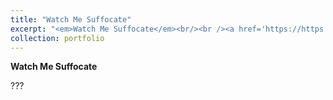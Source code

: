 ```yaml
---
title: "Watch Me Suffocate"
excerpt: "<em>Watch Me Suffocate</em><br/><br /><a href='https://https://official.watchmesuffocate.com/posts/watch-me-suffocate/' target='_blank'><img src='/images/portfolio/watch_me_suffocate.png'></a>"
collection: portfolio
---
```


**Watch Me Suffocate**

???